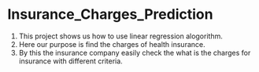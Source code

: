 # Insurance_Charges_Prediction
1) This project shows us how to use linear regression alogorithm.
2) Here our purpose is find the charges of health insurance.
3) By this the insurance company easily check the what is the charges for insurance with different criteria.
